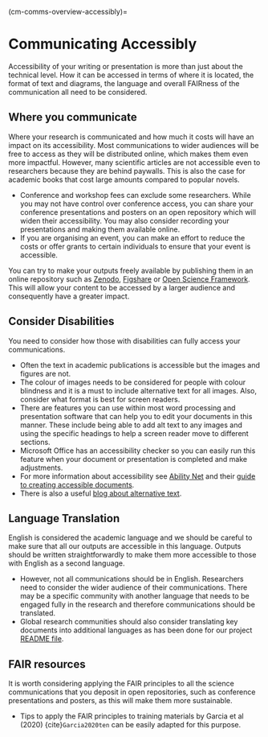 (cm-comms-overview-accessibly)=
# Communicating Accessibly

Accessibility of your writing or presentation is more than just about the technical level.
How it can be accessed in terms of where it is located, the format of text and diagrams, the language and overall FAIRness of the communication all need to be considered.

## Where you communicate

Where your research is communicated and how much it costs will have an impact on its accessibility.
Most communications to wider audiences will be free to access as they will be distributed online, which makes them even more impactful.
However, many scientific articles are not accessible even to researchers because they are behind paywalls.
This is also the case for academic books that cost large amounts compared to popular novels.

* Conference and workshop fees can exclude some researchers. 
While you may not have control over conference access, you can share your conference presentations and posters on an open repository which will widen their accessibility.
You may also consider recording your presentations and making them available online.
* If you are organising an event, you can make an effort to reduce the costs or offer grants to certain individuals to ensure that your event is accessible.

You can try to make your outputs freely available by publishing them in an online repository such as [Zenodo](https://zenodo.org/), [Figshare](https://figshare.com/) or [Open Science Framework](https://osf.io/).
This will allow your content to be accessed by a larger audience and consequently have a greater impact.

## Consider Disabilities

You need to consider how those with disabilities can fully access your communications.

* Often the text in academic publications is accessible but the images and figures are not.
* The colour of images needs to be considered for people with colour blindness and it is a must to include alternative text for all images.
Also, consider what format is best for screen readers.
* There are features you can use within most word processing and presentation software that can help you to edit your documents in this manner.
These include being able to add alt text to any images and using the specific headings to help a screen reader move to different sections.
* Microsoft Office has an accessibility checker so you can easily run this feature when your document or presentation is completed and make adjustments.
* For more information about accessibility see [Ability Net](https://abilitynet.org.uk/) and their [guide to creating accessible documents](https://abilitynet.org.uk/factsheets/creating-accessible-documents-0).
* There is also a useful [blog about alternative text](https://abilitynet.org.uk/news-blogs/five-golden-rules-compliant-alt-text).

## Language Translation

English is considered the academic language and we should be careful to make sure that all our outputs are accessible in this language.
Outputs should be written straightforwardly to make them more accessible to those with English as a second language.

* However, not all communications should be in English.
Researchers need to consider the wider audience of their communications.
There may be a specific community with another language that needs to be engaged fully in the research and therefore communications should be translated.
* Global research communities should also consider translating key documents into additional languages as has been done for our project [README file](https://github.com/alan-turing-institute/the-turing-way/blob/master/README.md).

## FAIR resources

It is worth considering applying the FAIR principles to all the science communications that you deposit in open repositories, such as conference presentations and posters, as this will make them more sustainable.
* Tips to apply the FAIR principles to training materials by Garcia et al (2020) {cite}`Garcia2020ten` can be easily adapted for this purpose.

